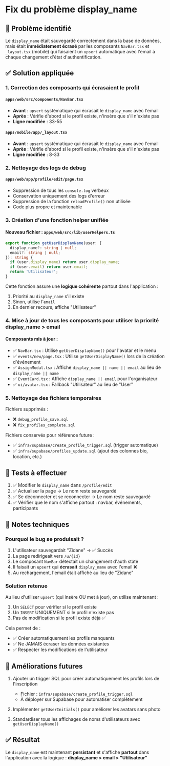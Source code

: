 # Fix du problème display_name

## 🐛 Problème identifié

Le `display_name` était sauvegardé correctement dans la base de données, mais était **immédiatement écrasé** par les composants `NavBar.tsx` et `_layout.tsx` (mobile) qui faisaient un `upsert` automatique avec l'email à chaque changement d'état d'authentification.

## ✅ Solution appliquée

### 1. Correction des composants qui écrasaient le profil

#### `apps/web/src/components/NavBar.tsx`
- **Avant** : `upsert` systématique qui écrasait le `display_name` avec l'email
- **Après** : Vérifie d'abord si le profil existe, n'insère que s'il n'existe pas
- **Ligne modifiée** : 33-55

#### `apps/mobile/app/_layout.tsx`
- **Avant** : `upsert` systématique qui écrasait le `display_name` avec l'email
- **Après** : Vérifie d'abord si le profil existe, n'insère que s'il n'existe pas
- **Ligne modifiée** : 8-33

### 2. Nettoyage des logs de debug

#### `apps/web/app/profile/edit/page.tsx`
- Suppression de tous les `console.log` verbeux
- Conservation uniquement des logs d'erreur
- Suppression de la fonction `reloadProfile()` non utilisée
- Code plus propre et maintenable

### 3. Création d'une fonction helper unifiée

#### Nouveau fichier : `apps/web/src/lib/userHelpers.ts`
```typescript
export function getUserDisplayName(user: {
  display_name?: string | null;
  email?: string | null;
}): string {
  if (user.display_name) return user.display_name;
  if (user.email) return user.email;
  return 'Utilisateur';
}
```

Cette fonction assure une **logique cohérente** partout dans l'application :
1. Priorité au `display_name` s'il existe
2. Sinon, utilise l'`email`
3. En dernier recours, affiche "Utilisateur"

### 4. Mise à jour de tous les composants pour utiliser la priorité display_name > email

#### Composants mis à jour :
- ✅ `NavBar.tsx` : Utilise `getUserDisplayName()` pour l'avatar et le menu
- ✅ `events/new/page.tsx` : Utilise `getUserDisplayName()` lors de la création d'événement
- ✅ `AssignModal.tsx` : Affiche `display_name || name || email` au lieu de `display_name || name`
- ✅ `EventCard.tsx` : Affiche `display_name || email` pour l'organisateur
- ✅ `ui/avatar.tsx` : Fallback "Utilisateur" au lieu de "User"

### 5. Nettoyage des fichiers temporaires

Fichiers supprimés :
- ❌ `debug_profile_save.sql`
- ❌ `fix_profiles_complete.sql`

Fichiers conservés pour référence future :
- ✅ `infra/supabase/create_profile_trigger.sql` (trigger automatique)
- ✅ `infra/supabase/profiles_update.sql` (ajout des colonnes bio, location, etc.)

## 🧪 Tests à effectuer

1. ✅ Modifier le `display_name` dans `/profile/edit`
2. ✅ Actualiser la page → Le nom reste sauvegardé
3. ✅ Se déconnecter et se reconnecter → Le nom reste sauvegardé
4. ✅ Vérifier que le nom s'affiche partout : navbar, événements, participants

## 📝 Notes techniques

### Pourquoi le bug se produisait ?

1. L'utilisateur sauvegardait "Zidane" → ✅ Succès
2. La page redirigeait vers `/u/{id}`
3. Le composant `NavBar` détectait un changement d'auth state
4. Il faisait un `upsert` qui **écrasait** `display_name` avec l'email ❌
5. Au rechargement, l'email était affiché au lieu de "Zidane"

### Solution retenue

Au lieu d'utiliser `upsert` (qui insère OU met à jour), on utilise maintenant :
1. Un `SELECT` pour vérifier si le profil existe
2. Un `INSERT` UNIQUEMENT si le profil n'existe pas
3. Pas de modification si le profil existe déjà ✅

Cela permet de :
- ✅ Créer automatiquement les profils manquants
- ✅ Ne JAMAIS écraser les données existantes
- ✅ Respecter les modifications de l'utilisateur

## 🔮 Améliorations futures

1. Ajouter un trigger SQL pour créer automatiquement les profils lors de l'inscription
   - Fichier : `infra/supabase/create_profile_trigger.sql`
   - À déployer sur Supabase pour automatiser complètement

2. Implémenter `getUserInitials()` pour améliorer les avatars sans photo

3. Standardiser tous les affichages de noms d'utilisateurs avec `getUserDisplayName()`

## ✅ Résultat

Le `display_name` est maintenant **persistant** et s'affiche **partout** dans l'application avec la logique :
**display_name > email > "Utilisateur"**

